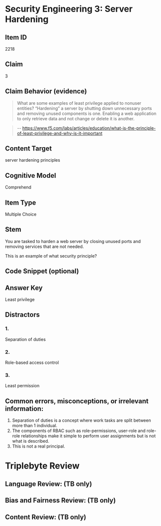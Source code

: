 # Security Engineering 3: Server Hardening


## Item ID
2218

## Claim
3


## Claim Behavior (evidence)

> What are some examples of least privilege applied to nonuser entities? “Hardening” a server by shutting down unnecessary ports and removing unused components is one. Enabling a web application to only retrieve data and not change or delete it is another.

> -- https://www.f5.com/labs/articles/education/what-is-the-principle-of-least-privilege-and-why-is-it-important


## Content Target
server hardening
principles

## Cognitive Model
Comprehend


## Item Type
Multiple Choice


## Stem

You are tasked to harden a web server by closing unused ports and removing services that are not needed.

This is an example of what security principle?


## Code Snippet (optional)


## Answer Key
Least privilege

## Distractors
### 1.
Separation of duties

### 2.
Role-based access control

### 3.
Least permission


## Common errors, misconceptions, or irrelevant information:

1. Separation of duties is a concept where work tasks are split between more than 1 individual.
2. The components of RBAC such as role-permissions, user-role and role-role relationships make it simple to perform user assignments but is not what is described.
3. This is not a real principal.


# Triplebyte Review


## Language Review: (TB only)


## Bias and Fairness Review: (TB only)


## Content Review: (TB only)


